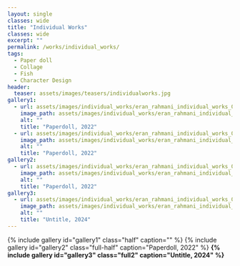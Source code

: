 ```yaml
---
layout: single
classes: wide
title: "Individual Works"
classes: wide
excerpt: ""
permalink: /works/individual_works/
tags:
  - Paper doll
  - Collage
  - Fish
  - Character Design
header:
  teaser: assets/images/teasers/individualworks.jpg
gallery1:
  - url: assets/images/individual_works/eran_rahmani_individual_works_01.gif
    image_path: assets/images/individual_works/eran_rahmani_individual_works_01.gif
    alt: ""
    title: "Paperdoll, 2022"
  - url: assets/images/individual_works/eran_rahmani_individual_works_02.gif
    image_path: assets/images/individual_works/eran_rahmani_individual_works_02.gif
    alt: ""
    title: "Paperdoll, 2022"
gallery2:
  - url: assets/images/individual_works/eran_rahmani_individual_works_03.gif
    image_path: assets/images/individual_works/eran_rahmani_individual_works_03.gif
    alt: ""
    title: "Paperdoll, 2022"
gallery3:
  - url: assets/images/individual_works/eran_rahmani_individual_works_04.jpg
    image_path: assets/images/individual_works/eran_rahmani_individual_works_04.jpg
    alt: ""
    title: "Untitle, 2024"
---
```


{% include gallery id="gallery1" class="half" caption="" %}
{% include gallery id="gallery2" class="full-half" caption="Paperdoll, 2022" %}
<b>
{% include gallery id="gallery3" class="full2" caption="Untitle, 2024" %}
